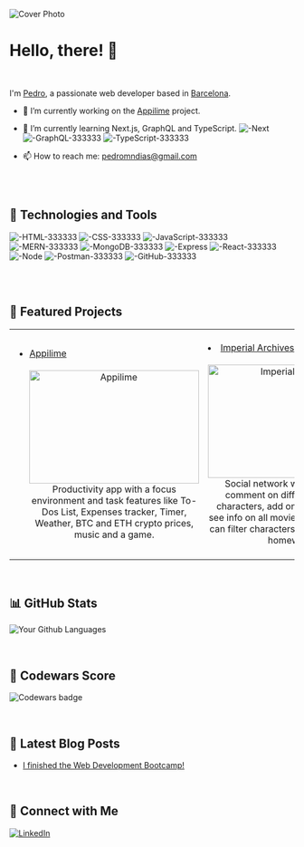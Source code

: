![Cover Photo](https://github.com/pedromndias/pedromndias/assets/59458685/b5562eff-cfa3-410d-9b71-d13ba9bbe21a)



# Hello, there! 👋

<br />

I'm [Pedro](https://webpedro.netlify.app/), a passionate web developer based in [Barcelona](https://maps.google.com/?q=Barcelona).

- 🔭 I’m currently working on the [Appilime](https://github.com/pedromndias/appilime-client) project.
- 🌱 I’m currently learning Next.js, GraphQL and TypeScript. ![-Next](https://github.com/pedromndias/pedromndias/assets/59458685/b219914f-26cd-47c8-a2dc-e52b8c799369) ![-GraphQL-333333](https://github.com/pedromndias/pedromndias/assets/59458685/fbd82db1-9e7b-4174-847f-d7d6b2bdbd3f) ![-TypeScript-333333](https://github.com/pedromndias/pedromndias/assets/59458685/368c31e7-2c2d-429a-854f-22d67b1c8bf7)



- 📫 How to reach me: [pedromndias@gmail.com](mailto:pedromndias@gmail.com)

<br />
<br />

## 🚀 Technologies and Tools

![-HTML-333333](https://github.com/pedromndias/pedromndias/assets/59458685/5aaf4af3-69a5-4c0c-92ef-2dfa46a6e1c2)
![-CSS-333333](https://github.com/pedromndias/pedromndias/assets/59458685/669df20e-72bc-4ec4-8da7-572ed8604004)
![-JavaScript-333333](https://github.com/pedromndias/pedromndias/assets/59458685/b56b6624-b7b1-4ddf-bc0f-e3d225b7785f)
![-MERN-333333](https://github.com/pedromndias/pedromndias/assets/59458685/0a29cc75-7f83-47eb-9a4f-b0e5382acf4c)
![-MongoDB-333333](https://github.com/pedromndias/pedromndias/assets/59458685/1140b502-1fcd-4a6d-99d1-a371ab3c987c)
![-Express](https://github.com/pedromndias/pedromndias/assets/59458685/6a6f1930-72e0-48c5-8a54-510dba4a4e91)
![-React-333333](https://github.com/pedromndias/pedromndias/assets/59458685/6726eed5-e26e-4c45-84a7-1eac2a358bd4)
![-Node](https://github.com/pedromndias/pedromndias/assets/59458685/8398276a-8603-45a5-ae9a-64460dc40f90)
![-Postman-333333](https://github.com/pedromndias/pedromndias/assets/59458685/e6583521-f261-49d1-bed6-9d01964a7bd4)
![-GitHub-333333](https://github.com/pedromndias/pedromndias/assets/59458685/56fcf751-749b-419c-98f0-fe209be8c522)

<br />
<br />

## 🌟 Featured Projects

<table>
  <tr>
  <td width="30%">

- [Appilime](https://github.com/pedromndias/appilime-client)
    <div align="center">
      <br />
      <img src="https://res.cloudinary.com/dm3rusxcr/image/upload/v1688373923/Screenshot_2023-06-09_at_00.02.23_rwahwl.jpg" alt="Appilime" width="300" height="200">
      <br />
      Productivity app with a focus environment and task features like To-Dos List, Expenses tracker, Timer, Weather, BTC and ETH crypto prices, music and a game.
      <br />
    </div>
  </td>
  <td width="30%">
- [Imperial Archives](https://github.com/pedromndias/imperial-archives)
    <div align="center">
      <br />
      <img src="https://res.cloudinary.com/dm3rusxcr/image/upload/v1688375479/Screenshot_2023-05-19_at_11.50.26_apvmnv.jpg" alt="Imperial Archives" width="300" height="200">
      <br />
      Social network where users can comment on different Star Wars characters, add one as favorite, and see info on all movies and series. Users can filter characters by their species or homeworld.
      <br />
    </div>
  </td>
  <td width="30%">
- [Let's Ride to France Game](https://github.com/pedromndias/lets-ride-to-france-game)
    <div align="center">
      <br />
      <img src="https://res.cloudinary.com/dm3rusxcr/image/upload/v1688375584/Screenshot_2023-06-18_at_14.24.41_djfjad.jpg" alt="Let's Ride to France Game" width="200" height="200">
      <br />
      A fun game where the player needs to avoid traffic on the highway. If we crash, we have a second chance either to try again or to train in an off-road environment.
    </div>
  </td>
</table>

<br />

## 📊 GitHub Stats

[comment]:<![Your GitHub Stats](https://github-readme-stats.vercel.app/api?username=pedromndias&show_icons=true&theme=radical)>

![Your Github Languages](https://github-readme-stats-eight-theta.vercel.app/api/top-langs/?username=pedromndias&layout=compact&langs_count=8&theme=radical)

<br />

## 🥷 Codewars Score

![Codewars badge](https://www.codewars.com/users/pedromndias/badges/large)

<br />

## 📝 Latest Blog Posts

- [I finished the Web Development Bootcamp!](https://webpedro.netlify.app/blog.html)

<br />

## 🤝 Connect with Me

[![LinkedIn](https://img.shields.io/badge/LinkedIn-Profile-blue)](https://www.linkedin.com/in/pedro-flores-dias/)
